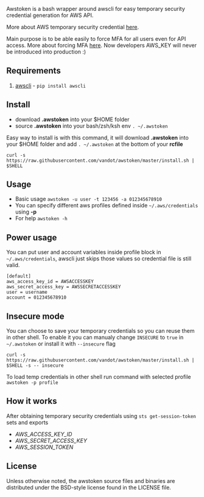 Awstoken is a bash wrapper around awscli for easy temporary security credential generation for AWS API.

More about AWS temporary security credential [here](https://docs.aws.amazon.com/IAM/latest/UserGuide/id_credentials_temp.html).

Main purpose is to be able easily to force MFA for all users even for API access.
More about forcing MFA [here](https://www.trek10.com/blog/improving-the-aws-force-mfa-policy-for-IAM-users/).
Now developers AWS_KEY will never be introduced into production :)

## Requirements

  1. [awscli](https://aws.amazon.com/cli/) - `pip install awscli`

## Install

- download **.awstoken** into your $HOME folder
- source **.awstoken** into your bash/zsh/ksh env `. ~/.awstoken`

Easy way to install is with this command, it will download **.awstoken** into your $HOME folder and add `. ~/.awstoken` at the bottom of your **rcfile**

`curl -s https://raw.githubusercontent.com/vandot/awstoken/master/install.sh | $SHELL`

## Usage

- Basic usage `awstoken -u user -t 123456 -a 012345678910`
- You can specify different aws profiles defined inside `~/.aws/credentials` using **-p**
- For help `awstoken -h`

## Power usage

You can put user and account variables inside profile block in `~/.aws/credentials`, awscli just skips those values so credential file is still valid.
```
[default]
aws_access_key_id = AWSACCESSKEY
aws_secret_access_key = AWSSECRETACCESSKEY
user = username
account = 012345678910
```

## Insecure mode

You can choose to save your temporary credentials so you can reuse them in other shell.
To enable it you can manualy change `INSECURE` to `true` in `~/.awstoken` or install it with `--insecure` flag

`curl -s https://raw.githubusercontent.com/vandot/awstoken/master/install.sh | $SHELL -s -- insecure`

To load temp credentials in other shell run command with selected profile
`awstoken -p profile`

## How it works

After obtaining temporary security credentials using `sts get-session-token` sets and exports 
- *AWS_ACCESS_KEY_ID*
- *AWS_SECRET_ACCESS_KEY*
- *AWS_SESSION_TOKEN*

## License

Unless otherwise noted, the awstoken source files and binaries are distributed under the BSD-style license found in the LICENSE file.